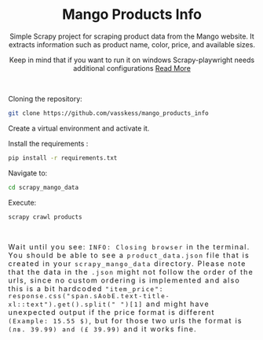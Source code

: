 <div align="center">

# Mango Products Info
</div>
<div align="center">
Simple Scrapy project for scraping product data from the Mango website. It extracts information such as product name, color, price, and available sizes.
  
Keep in mind that if you want to run it on windows Scrapy-playwright needs additional configurations [Read More](https://scrapeops.io/python-scrapy-playbook/scrapy-playwright/)
</div>
<br>

Cloning the repository:
```bash
git clone https://github.com/vasskess/mango_products_info

```

Create a virtual environment and activate it.

Install the requirements :
```bash
pip install -r requirements.txt

```
Navigate to:
```bash
cd scrapy_mango_data
```

Execute:
```bash
scrapy crawl products
```

<br>
<div style="letter-spacing: 2px;">
  
Wait until you see: ```INFO: Closing browser``` in the terminal. You should be able to see a ```product_data.json``` file that is created in your ```scrapy_mango_data``` directory. Please note that the data in the ```.json``` might not follow the order of the urls, since no custom ordering is implemented and also this is a bit hardcoded ```"item_price": response.css("span.sAobE.text-title-xl::text").get().split(" ")[1]``` and might have unexpected output if the price format is different ```(Example: 15.55 $)```, but for those two urls the format is ```(лв. 39.99) and (£ 39.99)``` and it works fine.
</div>
